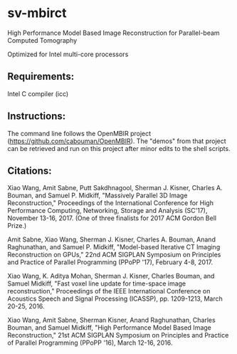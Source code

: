 # sv-mbirct

High Performance Model Based Image Reconstruction for Parallel-beam Computed Tomography

Optimized for Intel multi-core processors

## Requirements:

Intel C compiler (icc)

## Instructions:
The command line follows the OpenMBIR project (https://github.com/cabouman/OpenMBIR). The "demos" from that project can be retrieved and run on this project after minor edits to the shell scripts.

## Citations:

Xiao Wang, Amit Sabne, Putt Sakdhnagool, Sherman J. Kisner, Charles A. Bouman, and Samuel P. Midkiff, "Massively Parallel 3D Image Reconstruction," Proceedings of the International Conference for High Performance Computing, Networking, Storage and Analysis (SC'17), November 13-16, 2017. (One of three finalists for 2017 ACM Gordon Bell Prize.)

Amit Sabne, Xiao Wang, Sherman J. Kisner, Charles A. Bouman, Anand Raghunathan, and Samuel P. Midkiff, "Model-based Iterative CT Imaging Reconstruction on GPUs," 22nd ACM SIGPLAN Symposium on Principles and Practice of Parallel Programming (PPoPP '17), February 4-8, 2017.

Xiao Wang, K. Aditya Mohan, Sherman J. Kisner, Charles Bouman, and Samuel Midkiff, "Fast voxel line update for time-space image reconstruction," Proceedings of the IEEE International Conference on Acoustics Speech and Signal Processing (ICASSP), pp. 1209-1213, March 20-25, 2016.

Xiao Wang, Amit Sabne, Sherman Kisner, Anand Raghunathan, Charles Bouman, and Samuel Midkiff, "High Performance Model Based Image Reconstruction," 21st ACM SIGPLAN Symposium on Principles and Practice of Parallel Programming (PPoPP '16), March 12-16, 2016. 
